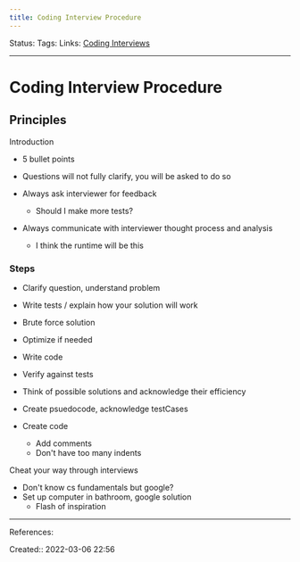 ```yaml
---
title: Coding Interview Procedure
---
```

Status: 
Tags: 
Links: [Coding Interviews](out/coding-interviews.md)
___

# Coding Interview Procedure
## Principles
Introduction
- 5 bullet points

- Questions will not fully clarify, you will be asked to do so
- Always ask interviewer for feedback
	- Should I make more tests?
- Always communicate with interviewer thought process and analysis
	- I think the runtime will be this
### Steps
- Clarify question, understand problem
- Write tests / explain how your solution will work
- Brute force solution
- Optimize if needed
- Write code
- Verify against tests

- Think of possible solutions and acknowledge their efficiency
- Create psuedocode, acknowledge testCases
- Create code
	- Add comments
	-  Don't have too many indents

Cheat your way through interviews
- Don't know cs fundamentals but google?
- Set up computer in bathroom, google solution
	- Flash of inspiration
___
References:

Created:: 2022-03-06 22:56
